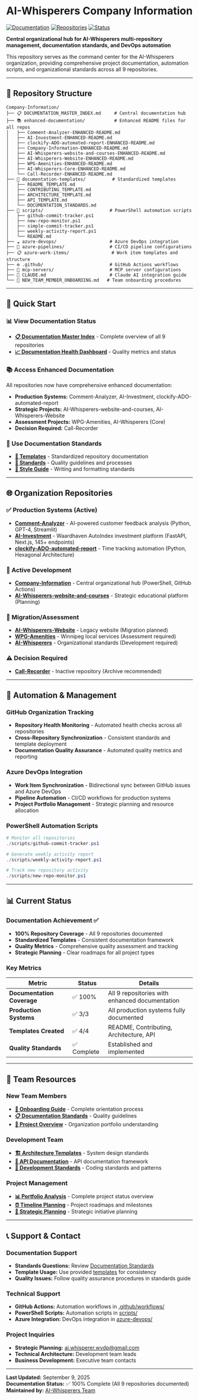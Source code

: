 # AI-Whisperers Company Information

[![Documentation](https://img.shields.io/badge/Documentation-100%25%20Complete-brightgreen)](DOCUMENTATION_MASTER_INDEX.md)
[![Repositories](https://img.shields.io/badge/Repositories-9%20Documented-blue)](#organization-repositories)
[![Status](https://img.shields.io/badge/Status-Active%20Hub-green)](https://github.com/Ai-Whisperers/Company-Information)

**Central organizational hub for AI-Whisperers multi-repository management, documentation standards, and DevOps automation**

This repository serves as the command center for the AI-Whisperers organization, providing comprehensive project documentation, automation scripts, and organizational standards across all 9 repositories.

---

## 📁 Repository Structure

```
Company-Information/
├── 📋 DOCUMENTATION_MASTER_INDEX.md     # Central documentation hub
├── 📚 enhanced-documentation/           # Enhanced README files for all repos
│   ├── Comment-Analyzer-ENHANCED-README.md
│   ├── AI-Investment-ENHANCED-README.md
│   ├── clockify-ADO-automated-report-ENHANCED-README.md
│   ├── Company-Information-ENHANCED-README.md
│   ├── AI-Whisperers-website-and-courses-ENHANCED-README.md
│   ├── AI-Whisperers-Website-ENHANCED-README.md
│   ├── WPG-Amenities-ENHANCED-README.md
│   ├── AI-Whisperers-Core-ENHANCED-README.md
│   └── Call-Recorder-ENHANCED-README.md
├── 📖 documentation-templates/          # Standardized templates
│   ├── README_TEMPLATE.md
│   ├── CONTRIBUTING_TEMPLATE.md
│   ├── ARCHITECTURE_TEMPLATE.md
│   ├── API_TEMPLATE.md
│   └── DOCUMENTATION_STANDARDS.md
├── 🔧 scripts/                         # PowerShell automation scripts
│   ├── github-commit-tracker.ps1
│   ├── new-repo-monitor.ps1
│   ├── simple-commit-tracker.ps1
│   ├── weekly-activity-report.ps1
│   └── README.md
├── ☁️ azure-devops/                    # Azure DevOps integration
├── 🔄 azure-pipelines/                 # CI/CD pipeline configurations
├── 📋 azure-work-items/                # Work item templates and structure
├── ⚙️ .github/                         # GitHub Actions workflows
├── 🔌 mcp-servers/                     # MCP server configurations
├── 📄 CLAUDE.md                        # Claude AI integration guide
└── 📑 NEW_TEAM_MEMBER_ONBOARDING.md   # Team onboarding procedures
```

---

## 🎯 Quick Start

### **📊 View Documentation Status**
- **[📋 Documentation Master Index](DOCUMENTATION_MASTER_INDEX.md)** - Complete overview of all 9 repositories
- **[📈 Documentation Health Dashboard](DOCUMENTATION_MASTER_INDEX.md#documentation-overview)** - Quality metrics and status

### **📚 Access Enhanced Documentation**
All repositories now have comprehensive enhanced documentation:
- **Production Systems:** Comment-Analyzer, AI-Investment, clockify-ADO-automated-report
- **Strategic Projects:** AI-Whisperers-website-and-courses, AI-Whisperers-Website  
- **Assessment Projects:** WPG-Amenities, AI-Whisperers (Core)
- **Decision Required:** Call-Recorder

### **🔧 Use Documentation Standards**
- **[📖 Templates](documentation-templates/)** - Standardized repository documentation
- **[📏 Standards](documentation-templates/DOCUMENTATION_STANDARDS.md)** - Quality guidelines and processes
- **[🎨 Style Guide](documentation-templates/DOCUMENTATION_STANDARDS.md#content-standards)** - Writing and formatting standards

---

## 🌐 Organization Repositories

### **✅ Production Systems** (Active)
- **[Comment-Analyzer](https://github.com/Ai-Whisperers/Comment-Analyzer)** - AI-powered customer feedback analysis (Python, GPT-4, Streamlit)
- **[AI-Investment](https://github.com/Ai-Whisperers/AI-Investment)** - Waardhaven AutoIndex investment platform (FastAPI, Next.js, 145+ endpoints)
- **[clockify-ADO-automated-report](https://github.com/Ai-Whisperers/clockify-ADO-automated-report)** - Time tracking automation (Python, Hexagonal Architecture)

### **🔄 Active Development**
- **[Company-Information](https://github.com/Ai-Whisperers/Company-Information)** - Central organizational hub (PowerShell, GitHub Actions)
- **[AI-Whisperers-website-and-courses](https://github.com/Ai-Whisperers/AI-Whisperers-website-and-courses)** - Strategic educational platform (Planning)

### **🔄 Migration/Assessment**
- **[AI-Whisperers-Website](https://github.com/Ai-Whisperers/AI-Whisperers-Website)** - Legacy website (Migration planned)
- **[WPG-Amenities](https://github.com/Ai-Whisperers/WPG-Amenities)** - Winnipeg local services (Assessment required)
- **[AI-Whisperers](https://github.com/Ai-Whisperers/AI-Whisperers)** - Organizational standards (Development required)

### **⚠️ Decision Required**
- **[Call-Recorder](https://github.com/Ai-Whisperers/Call-Recorder)** - Inactive repository (Archive recommended)

---

## 🤖 Automation & Management

### **GitHub Organization Tracking**
- **Repository Health Monitoring** - Automated health checks across all repositories
- **Cross-Repository Synchronization** - Consistent standards and template deployment
- **Documentation Quality Assurance** - Automated quality metrics and reporting

### **Azure DevOps Integration**
- **Work Item Synchronization** - Bidirectional sync between GitHub issues and Azure DevOps
- **Pipeline Automation** - CI/CD workflows for production systems
- **Project Portfolio Management** - Strategic planning and resource allocation

### **PowerShell Automation Scripts**
```powershell
# Monitor all repositories
./scripts/github-commit-tracker.ps1

# Generate weekly activity report  
./scripts/weekly-activity-report.ps1

# Track new repository activity
./scripts/new-repo-monitor.ps1
```

---

## 📊 Current Status

### **Documentation Achievement** ✅
- **100% Repository Coverage** - All 9 repositories documented
- **Standardized Templates** - Consistent documentation framework
- **Quality Metrics** - Comprehensive quality assessment and tracking
- **Strategic Planning** - Clear roadmaps for all project types

### **Key Metrics**
| Metric | Status | Details |
|--------|--------|---------|
| **Documentation Coverage** | ✅ 100% | All 9 repositories with enhanced documentation |
| **Production Systems** | ✅ 3/3 | All production systems fully documented |
| **Templates Created** | ✅ 4/4 | README, Contributing, Architecture, API |
| **Quality Standards** | ✅ Complete | Established and implemented |

---

## 👥 Team Resources

### **New Team Members**
- **[📑 Onboarding Guide](NEW_TEAM_MEMBER_ONBOARDING.md)** - Complete orientation process
- **[📋 Documentation Standards](documentation-templates/DOCUMENTATION_STANDARDS.md)** - Quality guidelines
- **[🎯 Project Overview](DOCUMENTATION_MASTER_INDEX.md)** - Organization portfolio understanding

### **Development Team**
- **[🏗️ Architecture Templates](documentation-templates/ARCHITECTURE_TEMPLATE.md)** - System design standards
- **[📖 API Documentation](documentation-templates/API_TEMPLATE.md)** - API documentation framework
- **[🔧 Development Standards](enhanced-documentation/AI-Whisperers-Core-ENHANCED-README.md)** - Coding standards and patterns

### **Project Management**
- **[📊 Portfolio Analysis](DOCUMENTATION_MASTER_INDEX.md#documentation-overview)** - Complete project status overview
- **[⏰ Timeline Planning](DOCUMENTATION_MASTER_INDEX.md#documentation-roadmap)** - Project roadmaps and milestones
- **[🎯 Strategic Planning](enhanced-documentation/AI-Whisperers-website-and-courses-ENHANCED-README.md)** - Strategic initiative planning

---

## 📞 Support & Contact

### **Documentation Support**
- **Standards Questions:** Review [Documentation Standards](documentation-templates/DOCUMENTATION_STANDARDS.md)
- **Template Usage:** Use provided [templates](documentation-templates/) for consistency
- **Quality Issues:** Follow quality assurance procedures in standards guide

### **Technical Support**
- **GitHub Actions:** Automation workflows in [.github/workflows/](.github/workflows/)
- **PowerShell Scripts:** Automation scripts in [scripts/](scripts/)
- **Azure Integration:** DevOps integration in [azure-devops/](azure-devops/)

### **Project Inquiries**
- **Strategic Planning:** [ai.whisperer.wvdp@gmail.com](mailto:ai.whisperer.wvdp@gmail.com)
- **Technical Architecture:** Development team leads
- **Business Development:** Executive team contacts

---

**Last Updated:** September 9, 2025  
**Documentation Status:** ✅ 100% Complete (All 9 repositories documented)  
**Maintained by:** [AI-Whisperers Team](https://github.com/Ai-Whisperers)